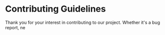 # Contributing Guidelines

Thank you for your interest in contributing to our project. Whether it's a bug report, ne